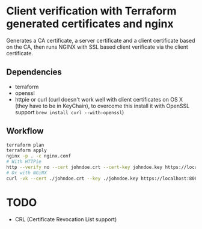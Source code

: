 # Client verification with Terraform generated certificates and nginx

Generates a CA certificate, a server certificate and a client certificate based on the CA, then runs NGINX with SSL based client verificate via the client certificate.

## Dependencies

- terraform
- openssl
- httpie or curl (curl doesn't work well with client certificates on OS X (they have to be in KeyChain), to overcome this install it with OpenSSL support `brew install curl --with-openssl`)


## Workflow

```bash
terraform plan
terraform apply
nginx -p . -c nginx.conf
# With HTTPie
http --verify no --cert johndoe.crt --cert-key johndoe.key https://localhost:8080
# Or with NGiNX
curl -vk --cert ./johndoe.crt --key ./johndoe.key https://localhost:8080
```

# TODO
- CRL (Certificate Revocation List support)
